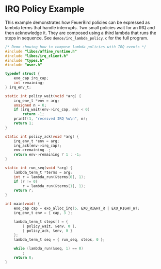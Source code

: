# IRQ Policy Example

This example demonstrates how FeuerBird policies can be expressed as lambda
terms that handle interrupts.  Two small policies wait for an IRQ and then
acknowledge it.  They are composed using a third lambda that runs the steps
in sequence.  See `demos/irq_lambda_policy.c` for the full program.

```c
/* Demo showing how to compose lambda policies with IRQ events */
#include "libos/affine_runtime.h"
#include "libos/irq_client.h"
#include "types.h"
#include "user.h"

typedef struct {
    exo_cap irq_cap;
    int remaining;
} irq_env_t;

static int policy_wait(void *arg) {
    irq_env_t *env = arg;
    unsigned n = 0;
    if (irq_wait(env->irq_cap, &n) < 0)
        return -1;
    printf(1, "received IRQ %u\n", n);
    return 1;
}

static int policy_ack(void *arg) {
    irq_env_t *env = arg;
    irq_ack(env->irq_cap);
    env->remaining--;
    return env->remaining ? 1 : -1;
}

static int run_seq(void *arg) {
    lambda_term_t *terms = arg;
    int r = lambda_run(&terms[0], 1);
    if (r != 0)
        r = lambda_run(&terms[1], 1);
    return r;
}

int main(void) {
    exo_cap cap = exo_alloc_irq(5, EXO_RIGHT_R | EXO_RIGHT_W);
    irq_env_t env = { cap, 3 };

    lambda_term_t steps[] = {
        { policy_wait, &env, 0 },
        { policy_ack, &env, 0 }
    };
    lambda_term_t seq = { run_seq, steps, 0 };

    while (lambda_run(&seq, 1) == 0)
        ;
    return 0;
}
```
